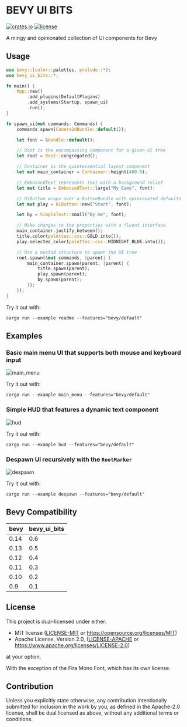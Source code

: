 # BEVY UI BITS

[![crates.io](https://img.shields.io/crates/v/bevy_ui_bits)](https://crates.io/crates/bevy_ui_bits)
[![license](https://img.shields.io/crates/l/bevy_ui_bits)](https://crates.io/crates/bevy_ui_bits)

A mingy and opinionated collection of UI components for Bevy

## Usage

```rust
use bevy::{color::palettes, prelude::*};
use bevy_ui_bits::*;

fn main() {
    App::new()
        .add_plugins(DefaultPlugins)
        .add_systems(Startup, spawn_ui)
        .run();
}

fn spawn_ui(mut commands: Commands) {
    commands.spawn(Camera2dBundle::default());

    let font = &Handle::default();

    // Root is the encompassing component for a given UI tree
    let root = Root::congregated();

    // Container is the quintessential layout component
    let mut main_container = Container::height(400.0);

    // EmbossedText represents text with a background relief
    let mut title = EmbossedText::large("My Game", font);

    // UiButton wraps over a ButtonBundle with opinionated defaults
    let mut play = UiButton::new("Start", font);

    let by = SimpleText::small("By me", font);

    // Make changes to the properties with a fluent interface
    main_container.justify_between();
    title.color(palettes::css::GOLD.into());
    play.selected_color(palettes::css::MIDNIGHT_BLUE.into());

    // Use a nested structure to spawn the UI tree
    root.spawn(&mut commands, |parent| {
        main_container.spawn(parent, |parent| {
            title.spawn(parent);
            play.spawn(parent);
            by.spawn(parent);
        });
    });
}
```

Try it out with:

```
cargo run --example readme --features="bevy/default"
```

## Examples

### Basic main menu UI that supports both mouse and keyboard input

![main_menu](https://user-images.githubusercontent.com/4467518/220443135-350551c0-2af4-4f54-b436-73d83647fc66.png)

Try it out with:

```
cargo run --example main_menu --features="bevy/default"
```

### Simple HUD that features a dynamic text component

![hud](https://user-images.githubusercontent.com/4467518/220443052-18ebaf41-d857-495e-9dd9-c38dd8878440.png)

Try it out with:

```
cargo run --example hud --features="bevy/default"
```

### Despawn UI recursively with the `RootMarker`

![despawn](https://github.com/septum/bevy_ui_bits/assets/4467518/a873033b-f709-4c15-8842-a93829ccd483)

Try it out with:

```
cargo run --example despawn --features="bevy/default"
```

## Bevy Compatibility

| bevy | bevy_ui_bits |
| ---- | ------------ |
| 0.14 | 0.6          |
| 0.13 | 0.5          |
| 0.12 | 0.4          |
| 0.11 | 0.3          |
| 0.10 | 0.2          |
| 0.9  | 0.1          |

## License

This project is dual-licensed under either:

- MIT license ([LICENSE-MIT](LICENSE-MIT) or https://opensource.org/licenses/MIT)
- Apache License, Version 2.0, ([LICENSE-APACHE](LICENSE-APACHE) or https://www.apache.org/licenses/LICENSE-2.0)

at your option.

With the exception of the Fira Mono Font, which has its own license.

## Contribution

Unless you explicitly state otherwise, any contribution intentionally submitted
for inclusion in the work by you, as defined in the Apache-2.0 license, shall be
dual licensed as above, without any additional terms or conditions.
